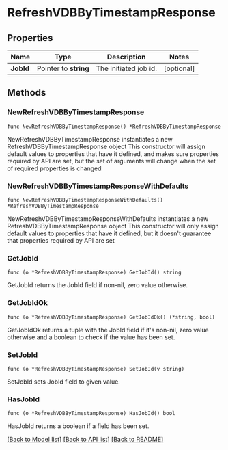 # RefreshVDBByTimestampResponse

## Properties

Name | Type | Description | Notes
------------ | ------------- | ------------- | -------------
**JobId** | Pointer to **string** | The initiated job id. | [optional] 

## Methods

### NewRefreshVDBByTimestampResponse

`func NewRefreshVDBByTimestampResponse() *RefreshVDBByTimestampResponse`

NewRefreshVDBByTimestampResponse instantiates a new RefreshVDBByTimestampResponse object
This constructor will assign default values to properties that have it defined,
and makes sure properties required by API are set, but the set of arguments
will change when the set of required properties is changed

### NewRefreshVDBByTimestampResponseWithDefaults

`func NewRefreshVDBByTimestampResponseWithDefaults() *RefreshVDBByTimestampResponse`

NewRefreshVDBByTimestampResponseWithDefaults instantiates a new RefreshVDBByTimestampResponse object
This constructor will only assign default values to properties that have it defined,
but it doesn't guarantee that properties required by API are set

### GetJobId

`func (o *RefreshVDBByTimestampResponse) GetJobId() string`

GetJobId returns the JobId field if non-nil, zero value otherwise.

### GetJobIdOk

`func (o *RefreshVDBByTimestampResponse) GetJobIdOk() (*string, bool)`

GetJobIdOk returns a tuple with the JobId field if it's non-nil, zero value otherwise
and a boolean to check if the value has been set.

### SetJobId

`func (o *RefreshVDBByTimestampResponse) SetJobId(v string)`

SetJobId sets JobId field to given value.

### HasJobId

`func (o *RefreshVDBByTimestampResponse) HasJobId() bool`

HasJobId returns a boolean if a field has been set.


[[Back to Model list]](../README.md#documentation-for-models) [[Back to API list]](../README.md#documentation-for-api-endpoints) [[Back to README]](../README.md)


